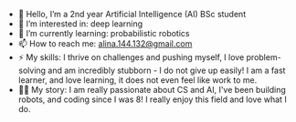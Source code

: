 - 👋 Hello, I’m a 2nd year Artificial Intelligence (AI) BSc student
- 👀 I’m interested in: deep learning 
- 🌱 I’m currently learning: probabilistic robotics
- 📫 How to reach me: alina.144.132@gmail.com
- ⚡ My skills: I thrive on challenges and pushing myself, I love problem-solving and am incredibly stubborn - I do not give up easily! I am a fast learner, and love learning, it does not even feel like work to me.
-  👩‍💻 My story: I am really passionate about CS and AI, I've been building robots, and coding since I was 8! I really enjoy this field and love what I do.

<!---
alina-ahmed-tech/alina-ahmed-tech is a ✨ special ✨ repository because its `README.md` (this file) appears on your GitHub profile.
You can click the Preview link to take a look at your changes.
--->
